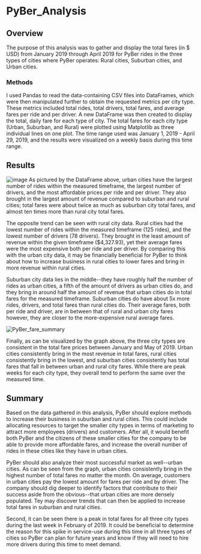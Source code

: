 # PyBer_Analysis

## **Overview**

The purpose of this analysis was to gather and display the total fares (in $ USD) from January 2019 through April 2019 for PyBer rides in the three types of cities where PyBer operates: Rural cities, Suburban cities, and Urban cities. 

### **Methods**

I used Pandas to read the data-containing CSV files into DataFrames, which were then manipulated further to obtain the requested metrics per city type. These metrics included total rides, total drivers, total fares, and average fares per ride and per driver. 
A new DataFrame was then created to display the total, daily fare for each type of city. The total fares for each city type (Urban, Suburban, and Rural) were plotted using Matplotlib as three individual lines on one plot. The time range used was January 1, 2019 - April 29, 2019, and the results were visualized on a weekly basis during this time range. 

## **Results**

![image](https://user-images.githubusercontent.com/90593897/138783623-52b64a23-b5c0-4b5e-b149-2c101d5b8502.png)
As pictured by the DataFrame above, urban cities have the largest number of rides within the measured timeframe, the largest number of drivers, and the most affordable prices per ride and per driver. They also brought in the largest amount of revenue compared to suburban and rural cities; total fares were about twice as much as suburban city total fares, and almost ten times more than rural city total fares. 

The opposite trend can be seen with rural city data. Rural cities had the lowest number of rides within the measured timeframe (125 rides), and the lowest number of drivers (78 drivers). They brought in the least amount of revenue within the given timeframe ($4,327.93), yet their average fares were the most expensive both per ride and per driver. By comparing this with the urban city data, it may be financially beneficial for PyBer to think about how to increase business in rural cities to lower fares and bring in more revenue within rural cities. 

Suburban city data lies in the middle--they have roughly half the number of rides as urban cities, a fifth of the amount of drivers as urban cities do, and they bring in around half the amount of revenue that urban cities do in total fares for the measured timeframe. 
Suburban cities do have about 5x more rides, drivers, and total fares than rural cities do.
Their average fares, both per ride and driver, are in between that of rural and urban city fares however, they are closer to the more-expensive rural average fares.


![PyBer_fare_summary](https://user-images.githubusercontent.com/90593897/138785532-b17ec4c9-b3c8-4dee-802b-126f57335c6e.png)

Finally, as can be visualized by the graph above, the three city types are consistent in the total fare prices between January and May of 2019. Urban cities consistently bring in the most revenue in total fares, rural cities consistently bring in the lowest, and suburban cities consistently has total fares that fall in between urban and rural city fares. While there are peak weeks for each city type, they overall tend to perform the same over the measured time. 

## **Summary**

Based on the data gathered in this analysis, PyBer should explore methods to increase their business in suburban and rural cities. This could include allocating resources to target the smaller city types in terms of marketing to attract more employees (drivers) and customers. After all, it would benefit both PyBer and the citizens of these smaller cities for the company to be able to provide more affordable fares, and increase the overall number of rides in these cities like they have in urban cities. 

PyBer should also analyze their most successful market as well--urban cities. As can be seen from the graph, urban cities consistently bring in the highest number of total fares no matter the month. On average, customers in urban cities pay the lowest amount for fares per ride and by driver. The company should dig deeper to identify factors that contribute to their success aside from the obvious--that urban cities are more densely populated. Tey may discover trends that can then be applied to increase total fares in suburban and rural cities. 

Second, it can be seen there is a peak in total fares for all three city types during the last week in February of 2019. It could be beneficial to determine the reason for this spike in service-use during this time in all three types of cities so PyBer can plan for future years and know if they will need to hire more drivers during this time to meet demand. 
